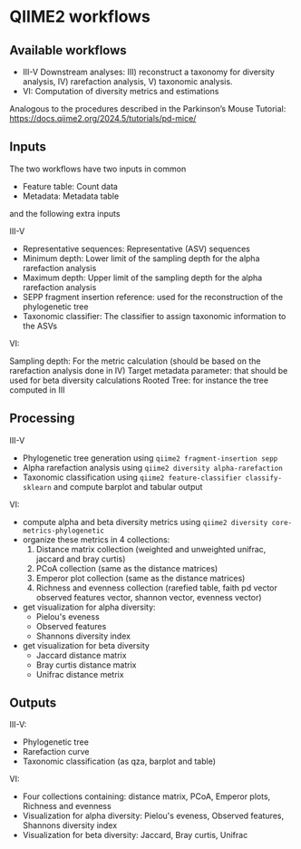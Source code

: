 # QIIME2 workflows

## Available workflows

- III-V Downstream analyses: III) reconstruct a taxonomy for diversity analysis, IV) rarefaction analysis, V) taxonomic analysis.
- VI: Computation of diversity metrics and estimations

Analogous to the procedures described in the Parkinson’s Mouse Tutorial: https://docs.qiime2.org/2024.5/tutorials/pd-mice/

## Inputs

The two workflows have two inputs in common 

- Feature table: Count data
- Metadata: Metadata table

and the following extra inputs

III-V

- Representative sequences: Representative (ASV) sequences
- Minimum depth: Lower limit of the sampling depth for the alpha rarefaction analysis
- Maximum depth: Upper limit of the sampling depth for the alpha rarefaction analysis
- SEPP fragment insertion reference: used for the reconstruction of the phylogenetic tree
- Taxonomic classifier: The classifier to assign taxonomic information to the ASVs

VI:

Sampling depth: For the metric calculation (should be based on the rarefaction analysis done in IV)
Target metadata parameter: that should be used for beta diversity calculations
Rooted Tree: for instance the tree computed in III

## Processing

III-V

- Phylogenetic tree generation using `qiime2 fragment-insertion sepp`
- Alpha rarefaction analysis using `qiime2 diversity alpha-rarefaction`
- Taxonomic classification using `qiime2 feature-classifier classify-sklearn` and compute barplot and tabular output

VI: 

- compute alpha and beta diversity metrics using `qiime2 diversity core-metrics-phylogenetic`
- organize these metrics in 4 collections:
  1. Distance matrix collection (weighted and unweighted unifrac, jaccard and bray curtis)
  2. PCoA collection (same as the distance matrices)
  3. Emperor plot collection (same as the distance matrices)
  4. Richness and evenness collection (rarefied table, faith pd vector observed features vector, shannon vector, evenness vector)
- get visualization for alpha diversity:
  - Pielou's eveness
  - Observed features
  - Shannons diversity index
- get visualization for beta diversity
  - Jaccard distance matrix
  - Bray curtis distance matrix
  - Unifrac distance metrix 

## Outputs

III-V:

- Phylogenetic tree
- Rarefaction curve
- Taxonomic classification (as qza, barplot and table)

VI:

- Four collections containing: distance matrix, PCoA, Emperor plots, Richness and evenness
- Visualization for alpha diversity: Pielou's eveness, Observed features, Shannons diversity index
- Visualization for beta diversity: Jaccard, Bray curtis, Unifrac